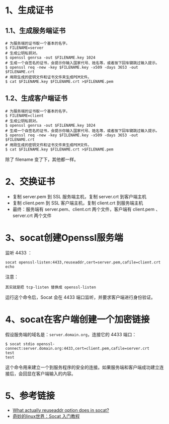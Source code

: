 # 1、生成证书

## 1.1、生成服务端证书
```text
# 为服务端的证书取一个基本的名字。
$ FILENAME=server
# 生成公钥私钥对。
$ openssl genrsa -out $FILENAME.key 1024
# 生成一个自签名的证书，会提示你输入国家代号、姓名等，或者按下回车键跳过输入提示。
$ openssl req -new -key $FILENAME.key -x509 -days 3653 -out $FILENAME.crt
# 用刚生成的密钥文件和证书文件来生成PEM文件。
$ cat $FILENAME.key $FILENAME.crt >$FILENAME.pem
```

## 1.2、生成客户端证书
```text
# 为服务端的证书取一个基本的名字。
$ FILENAME=client
# 生成公钥私钥对。
$ openssl genrsa -out $FILENAME.key 1024
# 生成一个自签名的证书，会提示你输入国家代号、姓名等，或者按下回车键跳过输入提示。
$ openssl req -new -key $FILENAME.key -x509 -days 3653 -out $FILENAME.crt
# 用刚生成的密钥文件和证书文件来生成PEM文件。
$ cat $FILENAME.key $FILENAME.crt >$FILENAME.pem
```
除了 filename 变了下，其他都一样。


# 2、交换证书

* 复制 server.pem 到 SSL 服务端主机，复制 server.crt 到客户端主机
* 复制 client.pem 到 SSL 客户端主机，复制 client.crt 到服务端主机
* 最终：服务端有 server.pem、client.crt 两个文件，客户端有 client.pem 、server.crt 两个文件

# 3、socat创建Openssl服务端
监听 4433 ：
```text
socat openssl-listen:4433,reuseaddr,cert=server.pem,cafile=client.crt echo
```
注意：
```text
其实就是把 tcp-listen 替换成 openssl-listen
```

运行这个命令后，Socat 会在 4433 端口监听，并要求客户端进行身份验证。

# 4、socat在客户端创建一个加密链接
假设服务端的域名是：`server.domain.org`，连接它的 4433 端口：
```text
$ socat stdio openssl-connect:server.domain.org:4433,cert=client.pem,cafile=server.crt
test
test
```
这个命令用来建立一个到服务程序的安全的连接。如果服务端和客户端成功建立连接后，会回显在客户端输入的内容。


# 5、参考链接
* [What actually reuseaddr option does in socat?](https://stackoverflow.com/questions/75059280/what-actually-reuseaddr-option-does-in-socat)
* [奇妙的linux世界：Socat 入门教程](https://mp.weixin.qq.com/s/96GQcFN_Avjfu1zvJDVEyg)